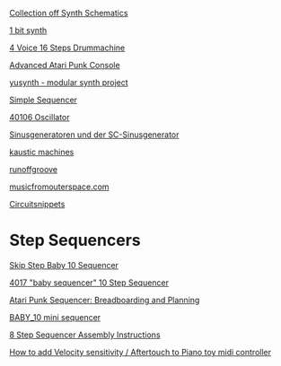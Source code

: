 [Collection off Synth Schematics](http://www.musicfromouterspace.com/index.php?MAINTAB=SYNTHDIY&PROJARG=CVANDGATEDIST/CVANDGATEDIST.html&VPW=1690&VPH=865)

[1 bit synth](http://www.msarnoff.org/1bitsynth/)

[4 Voice 16 Steps Drummachine](https://github.com/74hc595/7400-Drum-Machine)

[Advanced Atari Punk Console](http://www.getlofi.com/?page_id=1395)

[yusynth - modular synth project](http://www.yusynth.net/Modular/index_en.html)

[Simple Sequencer](http://little-scale.blogspot.de/2007/06/simple-sequencer.html)

[40106 Oscillator](http://fluxmonkey.com/electronoize/40106Oscillator.htm)

[Sinusgeneratoren und der SC-Sinusgenerator](http://www.elektronik-kompendium.de/public/schaerer/scsing.htm)

[kaustic machines](http://compiler.kaustic.net/machines/)

[runoffgroove](http://www.runoffgroove.com/articles.html)

[musicfromouterspace.com](http://www.musicfromouterspace.com/index.php?MAINTAB=SYNTHDIY&VPW=1670&VPH=811)

[Circuitsnippets](http://www.jiggawoo.eclipse.co.uk/guitarhq/Circuitsnippets/snippets.html)

Step Sequencers
===============

[Skip Step Baby 10 Sequencer](http://electroweb.000space.com/modular/skip_step_baby_10/index.html)

[4017 "baby sequencer" 10 Step Sequencer](http://charlieslick.blogspot.de/2013/03/4017-10-sequencer-baby-sequencer.html)

[Atari Punk Sequencer: Breadboarding and Planning](http://taintpaul.com/?cat=16&order=asc)

[BABY_10 mini sequencer](http://modular.fonik.de/Page22.html)

[8 Step Sequencer Assembly Instructions](http://www.synthrotek.com/kit-assembly-instructions/sequencer-assembly-instructions/8-step-sequencer-assembly-instructions/)




[How to add Velocity sensitivity / Aftertouch to Piano toy midi controller](http://www.codetinkerhack.com/2013/01/how-to-add-velocity-aftertouch-midi.html)
